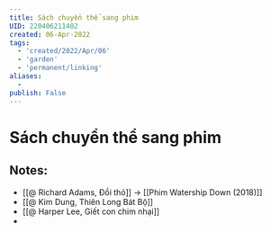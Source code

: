 ```yaml
---
title: Sách chuyển thể sang phim
UID: 220406211402
created: 06-Apr-2022
tags:
  - 'created/2022/Apr/06'
  - 'garden'
  - 'permanent/linking'
aliases:
  - 
publish: False
---
```

# Sách chuyển thể sang phim

## Notes:
- [[@ Richard Adams, Đồi thỏ]] -> [[Phim Watership Down (2018)]]
- [[@ Kim Dung, Thiên Long Bát Bộ]]
- [[@ Harper Lee, Giết con chim nhại]]
- 

